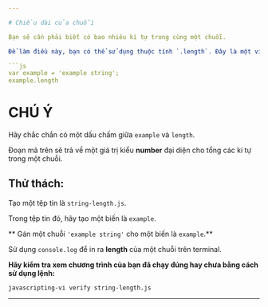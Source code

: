 ```yaml
---

# Chiều dài của chuỗi

Bạn sẽ cần phải biết có bao nhiêu kí tự trong cùng một chuỗi.

Để làm điều này, bạn có thể sử dụng thuộc tính `.length`. Đây là một ví dụ:

```js
var example = 'example string';
example.length
```

# CHÚ Ý

Hãy chắc chắn có một dấu chấm giữa `example` và `length`.

Đoạn mã trên sẽ trả về một giá trị kiểu **number** đại diện cho tổng các kí tự trong một chuỗi.


## Thử thách:

Tạo một tệp tin là `string-length.js`.

Trong tệp tin đó, hãy tạo một biến là `example`.

** Gán một chuỗi  `'example string'` cho một biến là `example`.**

Sử dụng `console.log` để in ra **length** của một chuỗi trên terminal.

**Hãy kiểm tra xem chương trình của bạn đã chạy đúng hay chưa bằng cách sử dụng lệnh:**

`javascripting-vi verify string-length.js`

---
```


